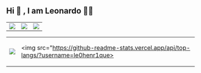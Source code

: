 
<h2>Hi 👋 , I am Leonardo 👨‍💻 </h2> 

 <table  border-bottom"0px" position="center">
  <td>
  <center> <img src="https://img.shields.io/badge/LinkedIn-0077B5?style=for-the-badge&logo=linkedin&logoColor=white"></center>
  </td>
  <td>
   <img src="https://img.shields.io/badge/Instagram-E4405F?style=for-the-badge&logo=instagram&logoColor=white">
  </td>
  <td>
   <img src="https://img.shields.io/badge/GitHub-100000?style=for-the-badge&logo=github&logoColor=white">
  </td>
 </table>
 <table  border-bottom"0px" position="center">
  <td>
   <img src="https://c.tenor.com/3bTxZ4HdrysAAAAC/pixels-neon.gif">
  </td>
  <td textAlign="center">

   <img src="https://github-readme-stats.vercel.app/api/top-langs/?username=le0henr1que>



  </td>
 </table>
 
